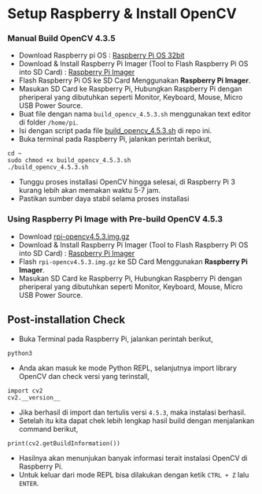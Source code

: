 # Setup Raspberry & Install OpenCV

### Manual Build OpenCV 4.3.5
- Download Raspberry pi OS : [Raspberry Pi OS 32bit](https://downloads.raspberrypi.org/raspios_armhf/images/raspios_armhf-2023-05-03/2023-05-03-raspios-bullseye-armhf.img.xz)
- Download & Install Raspberry Pi Imager (Tool to Flash Raspberry Pi OS into SD Card) : [Raspberry Pi Imager](https://downloads.raspberrypi.org/raspios_armhf/images/raspios_armhf-2023-05-03/2023-05-03-raspios-bullseye-armhf.img.xz)
- Flash Raspberry Pi OS ke SD Card Menggunakan **Raspberry Pi Imager**.
- Masukan SD Card ke Raspberry Pi, Hubungkan Raspberry Pi dengan pheriperal yang dibutuhkan seperti Monitor, Keyboard, Mouse, Micro USB Power Source.
- Buat file dengan nama `build_opencv_4.5.3.sh` menggunakan text editor di folder `/home/pi`.
- Isi dengan script pada file [build_opencv_4.5.3.sh](https://github.com/Muhammad-Yunus/RaspberryPi-OpenCV-Learn/blob/main/build_opencv_4.5.3.sh) di repo ini.
- Buka terminal pada Raspberry Pi, jalankan perintah berikut,
```
cd ~
sudo chmod +x build_opencv_4.5.3.sh
./build_opencv_4.5.3.sh
```
- Tunggu proses installasi OpenCV hingga selesai, di Raspberry Pi 3 kurang lebih akan memakan waktu 5-7 jam.
- Pastikan sumber daya stabil selama proses installasi


### Using Raspberry Pi Image with Pre-build OpenCV 4.5.3

- Download [rpi-opencv4.5.3.img.gz](https://mega.nz/file/YcEHDJBJ#EsEKki7_s-tuWMdpvuo3wO895m3Y7SN2XhLJ-ZMCVng) 
- Download & Install Raspberry Pi Imager (Tool to Flash Raspberry Pi OS into SD Card) : [Raspberry Pi Imager](https://downloads.raspberrypi.org/raspios_armhf/images/raspios_armhf-2023-05-03/2023-05-03-raspios-bullseye-armhf.img.xz)
- Flash `rpi-opencv4.5.3.img.gz` ke SD Card Menggunakan **Raspberry Pi Imager**.
- Masukan SD Card ke Raspberry Pi, Hubungkan Raspberry Pi dengan pheriperal yang dibutuhkan seperti Monitor, Keyboard, Mouse, Micro USB Power Source.

## Post-installation Check
- Buka Terminal pada Raspberry Pi, jalankan perintah berikut,
```
python3
```
- Anda akan masuk ke mode Python REPL, selanjutnya import library OpenCV dan check versi yang terinstall,
```
import cv2
cv2.__version__
```
- Jika berhasil di import dan tertulis versi `4.5.3`, maka instalasi berhasil.
- Setelah itu kita dapat chek lebih lengkap hasil build dengan menjalankan command berikut,
```
print(cv2.getBuildInformation())
```
- Hasilnya akan menunjukan banyak informasi terait instalasi OpenCV di Raspberry Pi.
- Untuk keluar dari mode REPL bisa dilakukan dengan ketik `CTRL + Z` lalu `ENTER`.
